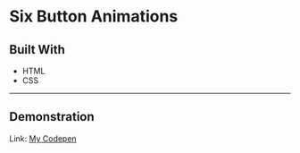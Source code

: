 # Six Button Animations

## Built With

* HTML
* CSS

___

## Demonstration

Link: [My Codepen](https://codepen.io/Vedderlino/pen/JpYxXr)